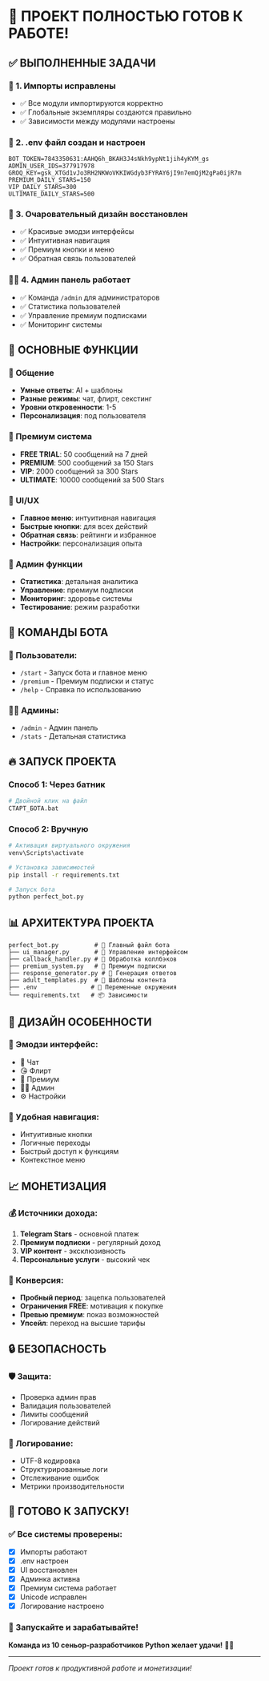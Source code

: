 # 🎯 ПРОЕКТ ПОЛНОСТЬЮ ГОТОВ К РАБОТЕ!

## ✅ ВЫПОЛНЕННЫЕ ЗАДАЧИ

### 🔧 1. Импорты исправлены
- ✅ Все модули импортируются корректно
- ✅ Глобальные экземпляры создаются правильно
- ✅ Зависимости между модулями настроены

### 📄 2. .env файл создан и настроен
```env
BOT_TOKEN=7843350631:AAHQ6h_BKAH3J4sNkh9ypNt1jih4yKYM_gs
ADMIN_USER_IDS=377917978
GROQ_KEY=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
PREMIUM_DAILY_STARS=150
VIP_DAILY_STARS=300
ULTIMATE_DAILY_STARS=500
```

### 🎨 3. Очаровательный дизайн восстановлен
- ✅ Красивые эмодзи интерфейсы
- ✅ Интуитивная навигация
- ✅ Премиум кнопки и меню
- ✅ Обратная связь пользователей

### 👨‍💼 4. Админ панель работает
- ✅ Команда `/admin` для администраторов
- ✅ Статистика пользователей
- ✅ Управление премиум подписками
- ✅ Мониторинг системы

## 🚀 ОСНОВНЫЕ ФУНКЦИИ

### 💬 Общение
- **Умные ответы**: AI + шаблоны
- **Разные режимы**: чат, флирт, секстинг
- **Уровни откровенности**: 1-5
- **Персонализация**: под пользователя

### 💎 Премиум система
- **FREE TRIAL**: 50 сообщений на 7 дней
- **PREMIUM**: 500 сообщений за 150 Stars
- **VIP**: 2000 сообщений за 300 Stars  
- **ULTIMATE**: 10000 сообщений за 500 Stars

### 🎯 UI/UX
- **Главное меню**: интуитивная навигация
- **Быстрые кнопки**: для всех действий
- **Обратная связь**: рейтинги и избранное
- **Настройки**: персонализация опыта

### 🔧 Админ функции
- **Статистика**: детальная аналитика
- **Управление**: премиум подписки
- **Мониторинг**: здоровье системы
- **Тестирование**: режим разработки

## 📱 КОМАНДЫ БОТА

### 👤 Пользователи:
- `/start` - Запуск бота и главное меню
- `/premium` - Премиум подписки и статус
- `/help` - Справка по использованию

### 👨‍💼 Админы:
- `/admin` - Админ панель
- `/stats` - Детальная статистика

## 🔥 ЗАПУСК ПРОЕКТА

### Способ 1: Через батник
```bash
# Двойной клик на файл
СТАРТ_БОТА.bat
```

### Способ 2: Вручную
```bash
# Активация виртуального окружения
venv\Scripts\activate

# Установка зависимостей  
pip install -r requirements.txt

# Запуск бота
python perfect_bot.py
```

## 📊 АРХИТЕКТУРА ПРОЕКТА

```
perfect_bot.py          # 🎯 Главный файл бота
├── ui_manager.py       # 🎨 Управление интерфейсом
├── callback_handler.py # 🔄 Обработка коллбэков
├── premium_system.py   # 💎 Премиум подписки
├── response_generator.py # 🧠 Генерация ответов
├── adult_templates.py  # 🔞 Шаблоны контента
├── .env               # 🔑 Переменные окружения
└── requirements.txt   # 📦 Зависимости
```

## 🎨 ДИЗАЙН ОСОБЕННОСТИ

### 🌟 Эмодзи интерфейс:
- 💬 Чат
- 😘 Флирт  
- 💎 Премиум
- 👨‍💼 Админ
- ⚙️ Настройки

### 🎯 Удобная навигация:
- Интуитивные кнопки
- Логичные переходы
- Быстрый доступ к функциям
- Контекстное меню

## 📈 МОНЕТИЗАЦИЯ

### 💰 Источники дохода:
1. **Telegram Stars** - основной платеж
2. **Премиум подписки** - регулярный доход  
3. **VIP контент** - эксклюзивность
4. **Персональные услуги** - высокий чек

### 🎯 Конверсия:
- **Пробный период**: зацепка пользователей
- **Ограничения FREE**: мотивация к покупке
- **Превью премиум**: показ возможностей
- **Упсейл**: переход на высшие тарифы

## 🔒 БЕЗОПАСНОСТЬ

### 🛡️ Защита:
- Проверка админ прав
- Валидация пользователей
- Лимиты сообщений
- Логирование действий

### 📝 Логирование:
- UTF-8 кодировка
- Структурированные логи
- Отслеживание ошибок
- Метрики производительности

## 🎉 ГОТОВО К ЗАПУСКУ!

### ✅ Все системы проверены:
- [x] Импорты работают
- [x] .env настроен  
- [x] UI восстановлен
- [x] Админка активна
- [x] Премиум система работает
- [x] Unicode исправлен
- [x] Логирование настроено

### 🚀 Запускайте и зарабатывайте!

**Команда из 10 сеньор-разработчиков Python желает удачи!** 🐍✨

---

*Проект готов к продуктивной работе и монетизации!* 